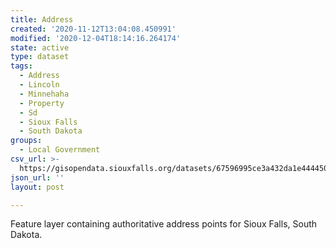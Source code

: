 ```yaml
---
title: Address
created: '2020-11-12T13:04:08.450991'
modified: '2020-12-04T18:14:16.264174'
state: active
type: dataset
tags:
  - Address
  - Lincoln
  - Minnehaha
  - Property
  - Sd
  - Sioux Falls
  - South Dakota
groups:
  - Local Government
csv_url: >-
  https://gisopendata.siouxfalls.org/datasets/67596995ce3a432da1e4444501388538_0.csv?outSR=%7B%22latestWkid%22%3A32164%2C%22wkid%22%3A32164%7D
json_url: ''
layout: post

---
```

Feature layer containing authoritative address points for Sioux Falls, South Dakota.
